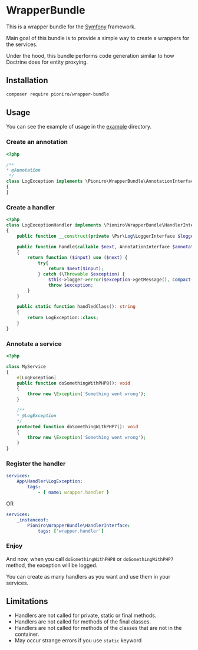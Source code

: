WrapperBundle
=====
This is a wrapper bundle for the [Symfony](https://symfony.com) framework.

Main goal of this bundle is to provide a simple way to create a wrappers for the services.

Under the hood, this bundle performs code generation similar to how Doctrine does for entity proxying.

## Installation
```bash
composer require pioniro/wrapper-bundle
```

## Usage

You can see the example of usage in the [example](example) directory.

### Create an annotation
```php
<?php

/**
* @Annotation
 */
class LogException implements \Pioniro\WrapperBundle\AnnotationInterface
{
}
```

### Create a handler
```php
<?php
class LogExceptionHandler implements \Pioniro\WrapperBundle\HandlerInterface
{
    public function __construct(private \Psr\Log\LoggerInterface $logger) {}

    public function handle(callable $next, AnnotationInterface $annotation): callable
    {
        return function ($input) use ($next) {
            try{
                return $next($input);
            } catch (\Throwable $exception) {
                $this->logger->error($exception->getMessage(), compact('exception'));
                throw $exception;
        }
    }

    public static function handledClass(): string
    {
        return LogException::class;
    }
}
```

### Annotate a service
```php
<?php

class MyService
{
    #[LogException]
    public function doSomethingWithPHP8(): void
    {
        throw new \Exception('Something went wrong');
    }

    /**
    * @LogException
    */
    protected function doSomethingWithPHP7(): void
    {
        throw new \Exception('Something went wrong');
    }
}
```

### Register the handler
```yaml
services:
    App\Handler\LogException:
        tags:
            - { name: wrapper.handler }
```
OR
```yaml
services:
    _instanceof:
        Pioniro\WrapperBundle\HandlerInterface:
            tags: ['wrapper.handler']
```


### Enjoy

And now, when you call `doSomethingWithPHP8` or `doSomethingWithPHP7` method, the exception will be logged.

You can create as many handlers as you want and use them in your services.

## Limitations

- Handlers are not called for private, static or final methods.
- Handlers are not called for methods of the final classes.
- Handlers are not called for methods of the classes that are not in the container.
- May occur strange errors if you use `static` keyword
